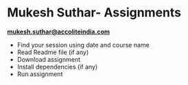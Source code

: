 # Mukesh Suthar- Assignments
**mukesh.suthar@accoliteindia.com**

- Find your session using date and course name
- Read Readme file (if any)
- Download assignment
- Install dependencies (if any)
- Run assignment
